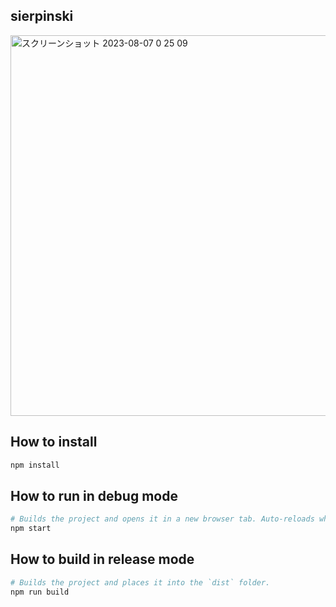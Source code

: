 ## sierpinski
<img width="609" alt="スクリーンショット 2023-08-07 0 25 09" src="https://github.com/k35o/sierpinski/assets/61353435/2722fc87-cc69-40e5-bf1e-59d1f267e8ab">

## How to install

```sh
npm install
```

## How to run in debug mode

```sh
# Builds the project and opens it in a new browser tab. Auto-reloads when the project changes.
npm start
```

## How to build in release mode

```sh
# Builds the project and places it into the `dist` folder.
npm run build
```
